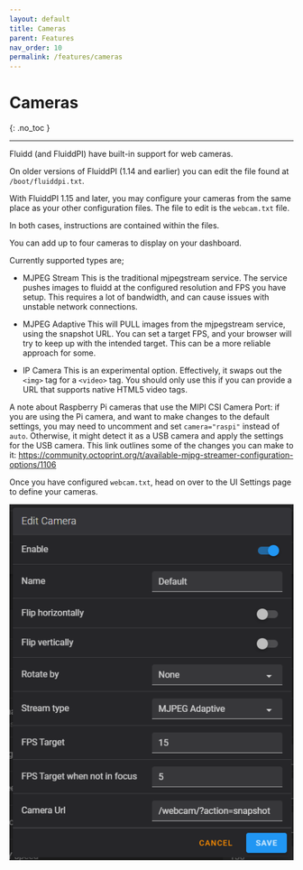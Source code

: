 ```yaml
---
layout: default
title: Cameras
parent: Features
nav_order: 10
permalink: /features/cameras
---
```


# Cameras

{: .no_toc }

---

Fluidd (and FluiddPI) have built-in support for web cameras.

On older versions of FluiddPI (1.14 and earlier) you can edit the file found at
`/boot/fluiddpi.txt`.

With FluiddPI 1.15 and later, you may configure your cameras from the same
place as your other configuration files. The file to edit is the `webcam.txt`
file.

In both cases, instructions are contained within the files.

You can add up to four cameras to display on your dashboard.

Currently supported types are;

- MJPEG Stream
  This is the traditional mjpegstream service. The service pushes images to
  fluidd at the configured resolution and FPS you have setup. This requires
  a lot of bandwidth, and can cause issues with unstable network connections.

- MJPEG Adaptive
  This will PULL images from the mjpegstream service, using the snapshot URL.
  You can set a target FPS, and your browser will try to keep up with the
  intended target. This can be a more reliable approach for some.

- IP Camera
  This is an experimental option. Effectively, it swaps out the `<img>` tag
  for a `<video>` tag. You should only use this if you can provide a URL
  that supports native HTML5 video tags.

A note about Raspberry Pi cameras that use the MIPI CSI Camera Port: if you are using the Pi camera, and want to make changes to the default settings, you may need to uncomment and set `camera="raspi"` instead of `auto`. Otherwise, it might detect it as a USB camera and apply the settings for the USB camera. This link outlines some of the changes you can make to it: <https://community.octoprint.org/t/available-mjpg-streamer-configuration-options/1106>

Once you have configured `webcam.txt`, head on over to the UI Settings page to define your cameras.

![screenshot](../assets/images/camera_settings.png)
